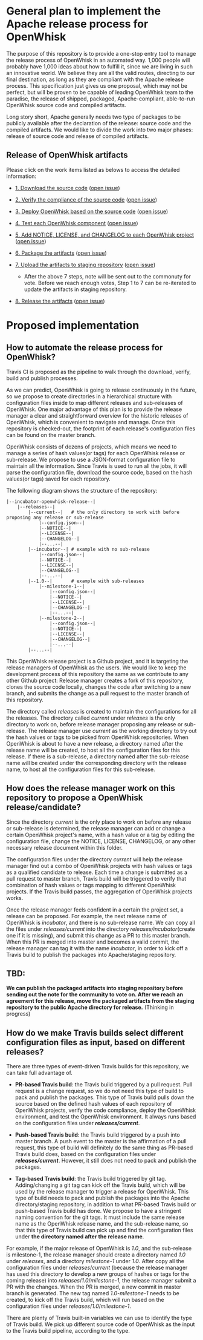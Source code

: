 # General plan to implement the Apache release process for OpenWhisk

The purpose of this repository is to provide a one-stop entry tool to manage the release process of OpenWhisk in an automated
way. 1,000 people will probably have 1,000 ideas about how to fulfill it, since we are living in such an innovative world.
We believe they are all the valid routes, directing to our final destination, as long as they are compliant with the Apache
release process. This specification just gives us one proposal, which may not be perfect, but will be proven to be capable of
leading OpenWhisk team to the paradise, the release of shipped, packaged, Apache-compliant, able-to-run OpenWhisk source
code and compiled artifacts.

Long story short, Apache generally needs two type of packages to be publicly available after the declaration of the release:
source code and the compiled artifacts. We would like to divide the work into two major phases: release of source code and
release of compiled artifacts.

## Release of OpenWhisk artifacts

Please click on the work items listed as belows to access the detailed information:
- [1. Download the source code](work_items.md#1-download-the-source-code-open-issue) ([open issue](https://github.com/apache/incubator-openwhisk-release/issues/16))
- [2. Verify the compliance of the source code](work_items.md#2-verify-the-compliance-of-the-source-code-open-issue) ([open issue](https://github.com/apache/incubator-openwhisk-release/issues/17))
- [3. Deploy OpenWhisk based on the source code](work_items.md#3-deploy-openwhisk-based-on-the-source-code-open-issue) ([open issue](https://github.com/apache/incubator-openwhisk-release/issues/18))
- [4. Test each OpenWhisk component](work_items.md#4-test-each-openwhisk-component-open-issue) ([open issue](https://github.com/apache/incubator-openwhisk-release/issues/19))
- [5. Add NOTICE, LICENSE, and CHANGELOG to each OpenWhisk project](work_items.md#5-add-notice-license-and-changelog-to-each-openwhisk-project-open-issue) ([open issue](https://github.com/apache/incubator-openwhisk-release/issues/13))
- [6. Package the artifacts](work_items.md#6-package-the-artifacts-open-issue) ([open issue](https://github.com/apache/incubator-openwhisk-release/issues/20))
- [7. Upload the artifacts to staging repository](work_items.md#7-upload-the-artifacts-into-staging-repository-for-release-vote-open-issue) ([open issue](https://github.com/apache/incubator-openwhisk-release/issues/21))
    - After the above 7 steps, note will be sent out to the commonuty for vote. Before we reach enough votes, Step 1 to 7
    can be re-iterated to update the artifacts in staging repository.

- [8. Release the artifacts](work_items.md#8-release-the-artifacts-open-issue) ([open issue](https://github.com/apache/incubator-openwhisk-release/issues/22))

# Proposed implementation
## How to automate the release process for OpenWhisk?

Travis CI is proposed as the pipeline to walk through the download, verify, build and publish processes. 

As we can predict, OpenWhisk is going to release continuously in the future, so we propose to create directories in a
hierarchical structure with configuration files inside to map different releases and sub-releases of OpenWhisk. One major
advantage of this plan is to provide the release manager a clear and straightforward overview for the historic releases
of OpenWhisk, which is convenient to navigate and manage. Once this repository is checked-out, the footprint
of each release's configuration files can be found on the master branch.

OpenWhisk consists of dozens of projects, which means we need to manage a series of hash values(or tags) for each OpenWhisk
release or sub-release. We propose to use a JSON-format configuration file to maintain all the information. Since Travis
is used to run all the jobs, it will parse the configuration file, download the source code, based on the hash values(or tags)
saved for each repository.

The following diagram shows the structure of the repository:
```
|--incubator-openwhisk-release--|
    |--releases--|
        |--current--|   # the only directory to work with before proposing any release or sub-release
            |--config.json--|
            |--NOTICE--|
            |--LICENSE--|
            |--CHANGELOG--|
            |--...--|
        |--incubator--| # example with no sub-release
            |--config.json--|
            |--NOTICE--|
            |--LICENSE--|
            |--CHANGELOG--|
            |--...--|
        |--1.0--|       # example with sub-releases
            |--milestone-1--|
                |--config.json--|
                |--NOTICE--|
                |--LICENSE--|
                |--CHANGELOG--|
                |--...--|
            |--milestone-2--|
                |--config.json--|
                |--NOTICE--|
                |--LICENSE--|
                |--CHANGELOG--|
                |--...--|
        |--...--|
```

This OpenWhisk release project is a Github project, and it is targeting the release managers of OpenWhisk as the users.
We would like to keep the development process of this repository the same as we contribute to any other Github project:
Release manager creates a fork of this repository, clones the source code locally, changes the code after switching to
a new branch, and submits the change as a pull request to the master branch of this repository.

The directory called _releases_ is created to maintain the configurations for all the releases. The directory called _current_
under _releases_ is the only directory to work on, before release manager proposing any release or sub-release. The release
manager use _current_ as the working directory to try out the hash values or tags to be picked from OpenWhisk repositories.
When OpenWhisk is about to have a new release, a directory named after the release name will be created, to host all the
configuration files for this release. If there is a sub-release, a directory named after the sub-release name will be
created under the corresponding directory with the release name, to host all the configuration files for this sub-release.

## How does the release manager work on this repository to propose a OpenWhisk release/candidate?

Since the directory _current_ is the only place to work on before any release or sub-release is determined, the release
manager can add or change a certain OpenWhisk project's name, with a hash value or a tag by editing the configuration
file, change the NOTICE, LICENSE, CHANGELOG, or any other necessary release document within this folder.

The configuration files under the directory _current_ will help the release manager find out a combo of OpenWhisk projects
with hash values or tags as a qualified candidate to release. Each time a change is submitted as a pull request to master
branch, Travis build will be triggered to verify that combination of hash values or tags mapping to different OpenWhisk
projects. If the Travis build passes, the aggregation of OpenWhisk projects works.

Once the release manager feels confident in a certain the project set, a release can be proposed. For example, the next release
name of OpenWhisk is _incubator_, and there is no sub-release name. We can copy all the files under _releases/current_ into
the directory _releases/incubator_(create one if it is missing), and submit this change as a PR to this master branch. When
this PR is merged into master and becomes a valid commit, the release manager can tag it with the name _incubator_, in order
to kick off a Travis build to publish the packages into Apache/staging repository.

## TBD:
**We can publish the packaged artifacts into staging repository before sending out the note for the community to vote on.
After we reach an agreement for this release, move the packaged artifacts from the staging repository to the public
Apache directory for release.** (Thinking in progress)

## How do we make Travis builds select different configuration files as input, based on different releases?

There are three types of event-driven Travis builds for this repository, we can take full advantage of.

* **PR-based Travis build**: the Travis build triggered by a pull request. Pull request is a change request, so we do not
need this type of build to pack and publish the packages. This type of Travis build pulls down the source based on the defined
hash values of each repository of OpenWhisk projects, verify the code compliance, deploy the OpenWhisk environment, and test
the OpenWhisk environment. It always runs based on the configuration files under **_releases/current_**.

* **Push-based Travis build**: the Travis build triggered by a push into master branch. A push event to the master is the
affirmation of a pull request, this type of build will definitely do the same thing as PR-based Travis build does, based on
the configuration files under **_releases/current_**. However, it still does not need to pack and publish the packages.

* **Tag-based Travis build**: the Travis build triggered by git tag. Adding/changing a git tag can kick off the Travis build,
which will be used by the release manager to trigger a release for OpenWhisk. This type of build needs to pack and publish the
packages into the Apache directory/staging repository, in addition to what PR-based Travis build or push-based Travis
build has done. We propose to have a stringent naming convention for the git tags. It must include the same release name
as the OpenWhisk release name, and the sub-release name, so that this type of Travis build can pick up and find the
configuration files under **the directory named after the release name**.

For example, if the major release of OpenWhisk is _1.0_, and the sub-release is milestone-1, the release manager should
create a directory named _1.0_ under _releases_, and a directory _milestone-1_ under _1.0_. After copy all the configuration
files under _releases_/_current_ (because the release manager has used this directory to develop a new groups of hashes or
tags for the coming release) into _releases_/_1.0_/_milestone-1_, the release manager submit a PR with the changes. When
the PR is merged, a new commit in master branch is generated. The new tag named _1.0_-_milestone-1_ needs to be created,
to kick off the Travis build, which will run based on the configuration files under _releases_/_1.0_/_milestone-1_. 

There are plenty of Travis built-in variables we can use to identify the type of Travis build. We pick up different source
code of OpenWhisk as the input to the Travis build pipeline, according to the type.



